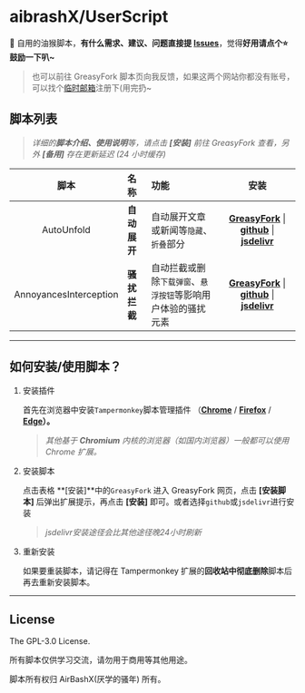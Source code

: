 # aibrashX/UserScript


🔨 自用的油猴脚本，**有什么需求、建议、问题直接提 [Issues](https://github.com/XIU2/UserScript/issues/new/choose)**，觉得**好用请点个⭐鼓励一下叭~**   

> 也可以前往 GreasyFork 脚本页向我反馈，如果这两个网站你都没有账号，可以找个[临时邮箱](https://linshiyouxiang.cn/)注册下(用完扔~    
  

## 脚本列表

> _详细的**脚本介绍、使用说明**等，请点击 **\[安装\]** 前往 GreasyFork 查看，另外 **\[备用\]** 存在更新延迟 (24 小时缓存)_  

| 脚本 | 名称 | 功能 | 安装 |
| :----: | :---- | :---- | :----: |
| AutoUnfold | **自动展开** | 自动展开文章或新闻等`隐藏`、`折叠`部分 | **[GreasyFork](https://greasyfork.org/zh-CN/scripts/438656)** \| **[github](https://github.com/AirBashX/UserScript/raw/master/AutoUnfold.user.js)** \| **[jsdelivr](https://cdn.jsdelivr.net/gh/AirBashX/UserScript/AutoUnfold.user.js)** |
|AnnoyancesInterception | **骚扰拦截** | 自动拦截或删除`下载弹窗`、`悬浮按钮`等影响用户体验的骚扰元素 | **[GreasyFork](https://greasyfork.org/zh-CN/scripts/440871)** \| **[github](https://github.com/AirBashX/UserScript/raw/master/AnnoyancesInterception.user.js)** \| **[jsdelivr](https://cdn.jsdelivr.net/gh/AirBashX/UserScript/AnnoyancesInterception.user.js)** |

****

## 如何安装/使用脚本？

1. 安装插件
	
	首先在浏览器中安装`Tampermonkey`脚本管理插件
	（**[Chrome](https://pan.lanzouo.com/b073l8d1e)** / **[Firefox](https://addons.mozilla.org/firefox/addon/tampermonkey/)** / **[Edge](https://microsoftedge.microsoft.com/addons/detail/tampermonkey/iikmkjmpaadaobahmlepeloendndfphd?hl=zh-CN)）。**
	> _其他基于 **Chromium** 内核的浏览器（如国内浏览器）一般都可以使用 Chrome 扩展。_ 

2. 安装脚本
	
	点击表格 **\[安装\]**中的`GreasyFork` 进入 GreasyFork 网页，点击 **\[安装脚本\]** 后弹出扩展提示，再点击 **\[安装\]** 即可。或者选择`github`或`jsdelivr`进行安装
	> _jsdelivr安装途径会比其他途径晚24小时刷新_  

3. 重新安装
	
	如果要重装脚本，请记得在 Tampermonkey 扩展的**回收站中彻底删除**脚本后再去重新安装脚本。
  

****

## License

The GPL-3.0 License.

所有脚本仅供学习交流，请勿用于商用等其他用途。  

脚本所有权归 AirBashX(厌学的骚年) 所有。  